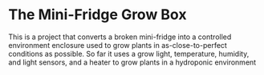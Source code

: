 # The Mini-Fridge Grow Box
This is a project that converts a broken mini-fridge into a controlled environment enclosure used to grow plants in as-close-to-perfect conditions as possible. So far it uses a grow light, temperature, humidity, and light sensors, and a heater to grow plants in a hydroponic environment
